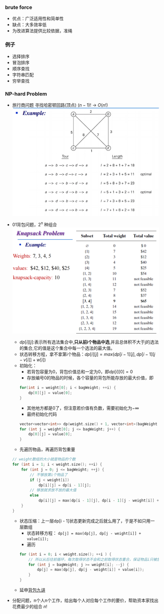 ### brute force
- 优点：广泛适用性和简单性
- 缺点：大多效率低
- 为改进算法提供比较依据，准绳
### 例子
- 选择排序
- 冒泡排序
- 顺序查找
- 字符串匹配
- 穷举查找
### NP-hard Problem
- 旅行商问题
    寻找哈密顿回路(顶点) $(n - 1)!$ -> $O(n!)$
    ![](./ref/brute_force_1.png)
- 01背包问题，$2^n$ 种组合
    ![](./ref/brute_force_2.png)
    -  $dp[i][j]$:表示所有选法集合中,**只从前i个物品中选**,并且总体积不大于j的选法的集合,它的值是这个集合中每一个选法的最大值。
    - 状态转移方程，拿不拿第i个物品：$dp[i][j] = max(dp[i - 1][j], dp[i - 1][j - v[i]] + w[i])$
    - 初始化：
        - 若背包容量为0，背包价值总和一定为0，即$dp[i][0] = 0$
        - 存放编号0的物品的时候，各个容量的背包所能存放的最大价值，即
        ```cpp
        for(int i = weight[0]; i < bagWeight; ++i) {
            dp[0][j] = value[0];
        }
        ```
        - 其他地方都是0了，但注意若价值有负数，需要初始化为$-\infty$
        - 最终初始化代码
        ```cpp
        vector<vector<int>> dp(weight.size() + 1, vector<int>(bagWeight + 1, 0));
        for (int j = weight[0]; j <= bagWeight; j++) {
            dp[0][j] = value[0];
        }
        ```
    - 先遍历物品，再遍历背包重量
    ```cpp
    // weight数组的大小就是物品的个数
    for (int i = 1; i < weight.size(); ++i) {
        for (int j = 0; j <= bagWeight; ++j) {
            // 不够放第i个物品了
            if (j < weight[i])
                dp[i][j] = dp[i - 1][j];
            // 够放就求放不放的最大值
            else
                dp[i][j] = max(dp[i - 1][j], dp[i - 1][j - weight[i]] + value[i]);
        }
    }
    ```
    - 状态压缩：上一层dp[i - 1]状态更新完成之后就么用了，于是不如只用一层数组  
        - 状态转移方程： `dp[j] = max(dp[j], dp[j - weight[i]] + value[i]);`
        - 遍历
        ```cpp
        for (int i = 0; i < weight.size(); ++i ) {
            // 所以从后往前循环，每次取得状态不会和之前取得状态重合，保证物品i只被放入一次？？
            for (int j = bagWeight; j >= weight[i]; --j) {
                dp[j] = max(dp[j], dp[j - weight[i]] + value[i]);
            }
        }
        ```
    - 延申[背包九讲](https://blog.csdn.net/qq_52354698/article/details/122508598)

- 分配问题，n个人n个工作，给出每个人对应每个工作的要价，帮助资本家找出花费最少的组合 $n!$